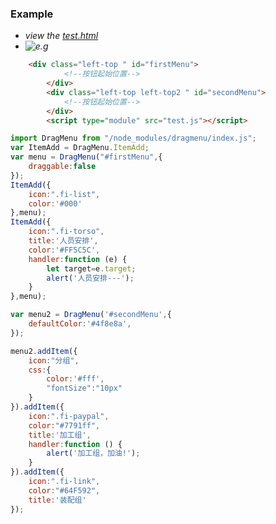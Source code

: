 ### Example
 * *view the [test.html](http://github.fhtiger.com/magicDraggableMenus/index.html)*
 * *![e.g](http://github.fhtiger.com/magicDraggableMenus/css/readme.png)*
```html
    <div class="left-top " id="firstMenu">
    		<!--按钮起始位置-->
    	</div>
        <div class="left-top left-top2 " id="secondMenu">
            <!--按钮起始位置-->
        </div>
    	<script type="module" src="test.js"></script>
```
```js
import DragMenu from "/node_modules/dragmenu/index.js";
var ItemAdd = DragMenu.ItemAdd;
var menu = DragMenu("#firstMenu",{
    draggable:false
});
ItemAdd({
    icon:".fi-list",
    color:'#000'
},menu);
ItemAdd({
    icon:".fi-torso",
    title:'人员安排',
    color:'#FF5C5C',
    handler:function (e) {
        let target=e.target;
        alert('人员安排---');
    }
},menu);

var menu2 = DragMenu('#secondMenu',{
    defaultColor:'#4f8e8a',
});

menu2.addItem({
    icon:"分组",
    css:{
        color:'#fff',
        "fontSize":"10px"
    }
}).addItem({
    icon:".fi-paypal",
    color:"#7791ff",
    title:'加工组',
    handler:function () {
        alert('加工组，加油!');
    }
}).addItem({
    icon:".fi-link",
    color:"#64F592",
    title:'装配组'
});
```